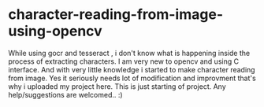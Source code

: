 # character-reading-from-image-using-opencv
While using gocr and tesseract , i don't know what is happening inside the process of extracting characters. I am very new to opencv and using C interface. And with very little knowledge i started to make character reading from image. Yes it seriously needs lot of modification and improvment that's why i uploaded my project here. This is just starting of project. Any help/suggestions are welcomed.. :)
